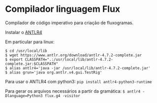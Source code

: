 # Compilador linguagem Flux

Compilador de código imperativo para criação de fluxogramas.

Instalar o [ANTLR4](https://www.antlr.org/)

Em particular para linux:
```
$ cd /usr/local/lib
$ wget https://www.antlr.org/download/antlr-4.7.2-complete.jar
$ export CLASSPATH=".:/usr/local/lib/antlr-4.7.2-complete.jar:$CLASSPATH"
$ alias antlr4='java -jar /usr/local/lib/antlr-4.7.2-complete.jar'
$ alias grun='java org.antlr.v4.gui.TestRig'
```
Para usar o ANTLR4 com python3:
`pip install antlr4-python3-runtime`

Para gerar os arquivos necessários a partir da gramática:
`$ antlr4 -Dlanguage=Python3 flux.g4 -visitor`


